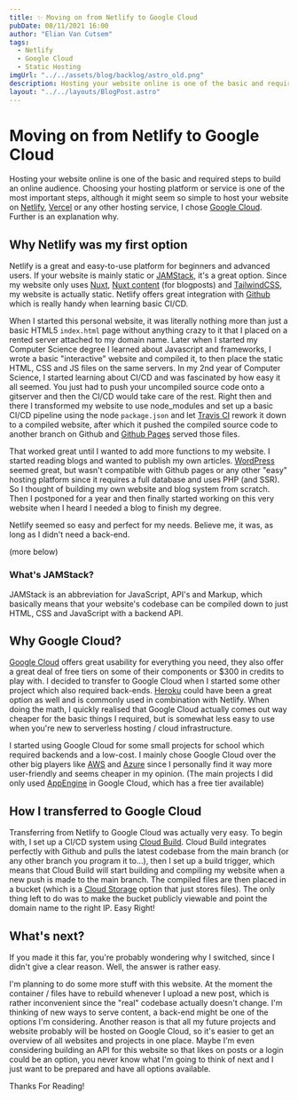 ```yaml
---
title: ✨ Moving on from Netlify to Google Cloud
pubDate: 08/11/2021 16:00
author: "Elian Van Cutsem"
tags:
  - Netlify
  - Google Cloud
  - Static Hosting
imgUrl: "../../assets/blog/backlog/astro_old.png"
description: Hosting your website online is one of the basic and required steps to build an online audience. Choosing the right platform to host it, can be a difficult process. In this blogpost I clearify my choice.
layout: "../../layouts/BlogPost.astro"
---
```


# Moving on from Netlify to Google Cloud

Hosting your website online is one of the basic and required steps to build an online audience. Choosing your hosting platform or service is one of the most important steps, although it might seem so simple to host your website on [Netlify](https://www.netlify.com), [Vercel](https://vercel.com) or any other hosting service, I chose [Google Cloud](https://cloud.google.com). Further is an explanation why.

## Why Netlify was my first option

Netlify is a great and easy-to-use platform for beginners and advanced users. If your website is mainly static or [JAMStack](https://jamstack.org), it's a great option. Since my website only uses [Nuxt](https://nuxtjs.org), [Nuxt content](https://content.nuxtjs.org/) (for blogposts) and [TailwindCSS](https://tailwindcss.com), my website is actually static. Netlify offers great integration with [Github](https://www.github.com) which is really handy when learning basic CI/CD.

When I started this personal website, it was literally nothing more than just a basic HTML5 `index.html` page without anything crazy to it that I placed on a rented server attached to my domain name. Later when I started my Computer Science degree I learned about Javascript and frameworks, I wrote a basic "interactive" website and compiled it, to then place the static HTML, CSS and JS files on the same servers. In my 2nd year of Computer Science, I started learning about CI/CD and was fascinated by how easy it all seemed. You just had to push your uncompiled source code onto a gitserver and then the CI/CD would take care of the rest. Right then and there I transformed my website to use node_modules and set up a basic CI/CD pipeline using the node `package.json` and let [Travis CI](https://www.travis-ci.com/) rework it down to a compiled website, after which it pushed the compiled source code to another branch on Github and [Github Pages](https://www.github.com/pages) served those files.

That worked great until I wanted to add more functions to my website. I started reading blogs and wanted to publish my own articles. [WordPress](https://www.wordpress.org) seemed great, but wasn't compatible with Github pages or any other "easy" hosting platform since it requires a full database and uses PHP (and SSR). So I thought of building my own website and blog system from scratch. Then I postponed for a year and then finally started working on this very website when I heard I needed a blog to finish my degree.

Netlify seemed so easy and perfect for my needs. Believe me, it was, as long as I didn't need a back-end.

(more below)

### What's JAMStack?

JAMStack is an abbreviation for JavaScript, API's and Markup, which basically means that your website's codebase can be compiled down to just HTML, CSS and JavaScript with a backend API.

## Why Google Cloud?

[Google Cloud](https://cloud.google.com) offers great usability for everything you need, they also offer a great deal of free tiers on some of their components or $300 in credits to play with. I decided to transfer to Google Cloud when I started some other project which also required back-ends. [Heroku](https://www.heroku.com) could have been a great option as well and is commonly used in combination with Netlify. When doing the math, I quickly realised that Google Cloud actually comes out way cheaper for the basic things I required, but is somewhat less easy to use when you're new to serverless hosting / cloud infrastructure.

I started using Google Cloud for some small projects for school which required backends and a low-cost. I mainly chose Google Cloud over the other big players like [AWS](https://www.aws.com) and [Azure](https://www.azure.com) since I personally find it way more user-friendly and seems cheaper in my opinion. (The main projects I did only used [AppEngine](https://cloud.google.com/appengine) in Google Cloud, which has a free tier available)

## How I transferred to Google Cloud

Transferring from Netlify to Google Cloud was actually very easy. To begin with, I set up a CI/CD system using [Cloud Build](https://cloud.google.com/cloud-build). Cloud Build integrates perfectly with Github and pulls the latest codebase from the main branch (or any other branch you program it to...), then I set up a build trigger, which means that Cloud Build will start building and compiling my website when a new push is made to the main branch. The compiled files are then placed in a bucket (which is a [Cloud Storage](https://cloud.google.com/storage) option that just stores files). The only thing left to do was to make the bucket publicly viewable and point the domain name to the right IP. Easy Right!

## What's next?

If you made it this far, you're probably wondering why I switched, since I didn't give a clear reason. Well, the answer is rather easy.

I'm planning to do some more stuff with this website. At the moment the container / files have to rebuild whenever I upload a new post, which is rather inconvenient since the "real" codebase actually doesn't change. I'm thinking of new ways to serve content, a back-end might be one of the options I'm considering. Another reason is that all my future projects and website probably will be hosted on Google Cloud, so it's easier to get an overview of all websites and projects in one place. Maybe I'm even considering building an API for this website so that likes on posts or a login could be an option, you never know what I'm going to think of next and I just want to be prepared and have all options available.

Thanks For Reading!

